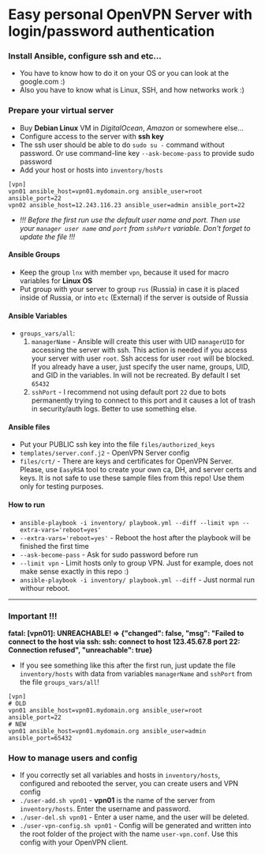 # Easy personal OpenVPN Server with login/password authentication

### Install Ansible, configure ssh and etc...

* You have to know how to do it on your OS or you can look at the google.com :)
* Also you have to know what is Linux, SSH, and how networks work :)

### Prepare your virtual server

* Buy __Debian Linux__ VM in *DigitalOcean*, *Amazon* or somewhere else...
* Configure access to the server with __ssh key__
* The ssh user should be able to do `sudo su -` command without password. Or use command-line key `--ask-become-pass` to provide sudo password
* Add your host or hosts into `inventory/hosts`
```
[vpn]
vpn01 ansible_host=vpn01.mydomain.org ansible_user=root ansible_port=22
vpn02 ansible_host=12.243.116.23 ansible_user=admin ansible_port=22
```
* _!!! Before the first run use the default user name and port. Then use your `manager user name` and `port` from `sshPort` variable. Don't forget to update the file !!!_

#### Ansible Groups

* Keep the group `lnx` with member `vpn`, because it used for macro variables for __Linux OS__
* Put group with your server to group `rus` (Russia) in case it is placed inside of Russia, or into `etc` (External) if the server is outside of Russia

#### Ansible Variables

* `groups_vars/all`:
  1. `managerName` - Ansible will create this user with UID `managerUID` for accessing the server with ssh. This action is needed if you access your server with user `root`. Ssh access for user `root` will be blocked. If you already have a user, just specify the user name, groups, UID, and GID in the variables. In will not be recreated. By default I set `65432`
  2. `sshPort` - I recommend not using default port `22` due to bots permanently trying to connect to this port and it causes a lot of trash in security/auth logs. Better to use something else.

#### Ansible files

* Put your PUBLIC ssh key into the file `files/authorized_keys`
* `templates/server.conf.j2` - OpenVPN Server config
* `files/crt/` - There are keys and certificates for OpenVPN Server. Please, use `EasyRSA` tool to create your own ca, DH, and server certs and keys. It is not safe to use these sample files from this repo! Use them only for testing purposes.

#### How to run

* `ansible-playbook -i inventory/ playbook.yml --diff --limit vpn --extra-vars='reboot=yes'`
* `--extra-vars='reboot=yes'` - Reboot the host after the playbook will be finished the first time
* `--ask-become-pass` - Ask for sudo password before run
* `--limit vpn` - Limit hosts only to group VPN. Just for example, does not make sense exactly in this repo :)
* `ansible-playbook -i inventory/ playbook.yml --diff` - Just normal run withour reboot.

---
### Important !!!

__**fatal: [vpn01]: UNREACHABLE! => {"changed": false, "msg": "Failed to connect to the host via ssh: ssh: connect to host 123.45.67.8 port 22: Connection refused", "unreachable": true}**__

* If you see something like this after the first run, just update the file `inventory/hosts` with data from variables `managerName` and `sshPort` from the file `groups_vars/all`!
```
[vpn]
# OLD
vpn01 ansible_host=vpn01.mydomain.org ansible_user=root ansible_port=22
# NEW
vpn01 ansible_host=vpn01.mydomain.org ansible_user=admin ansible_port=65432
```

### How to manage users and config

* If you correctly set all variables and hosts in `inventory/hosts`, configured and rebooted the server, you can create users and VPN config
* `./user-add.sh vpn01` - __vpn01__ is the name of the server from `inventory/hosts`. Enter the username and password.
* `./user-del.sh vpn01` - Enter a user name, and the user will be deleted.
* `./user-vpn-config.sh vpn01` - Config will be generated and written into the root folder of the project with the name `user-vpn.conf`. Use this config with your OpenVPN client.
